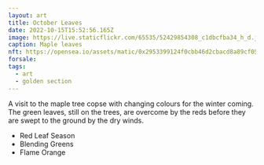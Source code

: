 ```yaml
---
layout: art
title: October Leaves
date: 2022-10-15T15:52:56.165Z
image: https://live.staticflickr.com/65535/52429854308_c1dbcfba34_h_d.jpg
caption: Maple leaves
nft: https://opensea.io/assets/matic/0x2953399124f0cbb46d2cbacd8a89cf0599974963/48162648330355413914028108631647327469322174667090404439099707914003597492225/
forsale:
tags:
  - art
  - golden section
---
```

A visit to the maple tree copse with changing colours for the winter coming. The green leaves, still on the trees, are overcome by the reds before they are swept to the ground by the dry winds.

* Red Leaf Season
* Blending Greens
* Flame Orange
